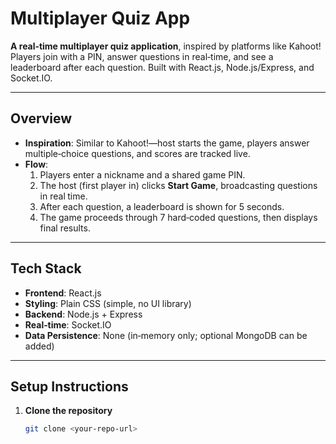 # Multiplayer Quiz App

**A real‐time multiplayer quiz application**, inspired by platforms like Kahoot! Players join with a PIN, answer questions in real‐time, and see a leaderboard after each question. Built with React.js, Node.js/Express, and Socket.IO.

---

## Overview

- **Inspiration**: Similar to Kahoot!—host starts the game, players answer multiple‐choice questions, and scores are tracked live.
- **Flow**:
  1. Players enter a nickname and a shared game PIN.
  2. The host (first player in) clicks **Start Game**, broadcasting questions in real time.
  3. After each question, a leaderboard is shown for 5 seconds.
  4. The game proceeds through 7 hard‐coded questions, then displays final results.

---

## Tech Stack

- **Frontend**: React.js  
- **Styling**: Plain CSS (simple, no UI library)  
- **Backend**: Node.js + Express  
- **Real‐time**: Socket.IO  
- **Data Persistence**: None (in‐memory only; optional MongoDB can be added)  

---

## Setup Instructions

1. **Clone the repository**  
   ```bash
   git clone <your‐repo‐url>
